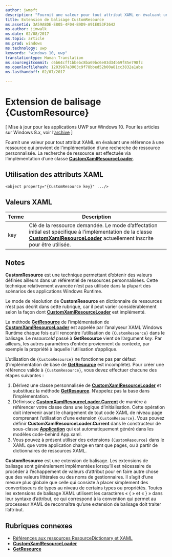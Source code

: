```yaml
---
author: jwmsft
description: "Fournit une valeur pour tout attribut XAML en évaluant une référence à une ressource qui provient de l’implémentation d’une recherche de ressource personnalisée. La recherche de ressource est effectuée via l’implémentation d’une classe CustomXamlResourceLoader."
title: Extension de balisage CustomResource
ms.assetid: 3A59A8DE-E805-4F04-B9D9-A91E053F3642
ms.author: jimwalk
ms.date: 02/08/2017
ms.topic: article
ms.prod: windows
ms.technology: uwp
keywords: "windows 10, uwp"
translationtype: Human Translation
ms.sourcegitcommit: c6b64cff1bbebc8ba69bc6e03d34b69f85e798fc
ms.openlocfilehash: 1203987a3003c9f78bbed52b00a81cc3832a1abe
ms.lasthandoff: 02/07/2017

---
```


# <a name="customresource-markup-extension"></a>Extension de balisage {CustomResource}

\[ Mise à jour pour les applications UWP sur Windows 10. Pour les articles sur Windows 8.x, voir l’[archive](http://go.microsoft.com/fwlink/p/?linkid=619132) \]

Fournit une valeur pour tout attribut XAML en évaluant une référence à une ressource qui provient de l’implémentation d’une recherche de ressource personnalisée. La recherche de ressource est effectuée via l’implémentation d’une classe [**CustomXamlResourceLoader**](https://msdn.microsoft.com/library/windows/apps/br243327).

## <a name="xaml-attribute-usage"></a>Utilisation des attributs XAML

``` syntax
<object property="{CustomResource key}" .../>
```

## <a name="xaml-values"></a>Valeurs XAML

| Terme | Description |
|------|-------------|
| key | Clé de la ressource demandée. Le mode d’affectation initial est spécifique à l’implémentation de la classe [**CustomXamlResourceLoader**](https://msdn.microsoft.com/library/windows/apps/br243327) actuellement inscrite pour être utilisée. |

## <a name="remarks"></a>Notes

**CustomResource** est une technique permettant d’obtenir des valeurs définies ailleurs dans un référentiel de ressources personnalisées. Cette technique relativement avancée n’est pas utilisée dans la plupart des scénarios des applications Windows Runtime.

Le mode de résolution de **CustomResource** en dictionnaire de ressources n’est pas décrit dans cette rubrique, car il peut varier considérablement selon la façon dont [**CustomXamlResourceLoader**](https://msdn.microsoft.com/library/windows/apps/br243327) est implémenté.

La méthode [**GetResource**](https://msdn.microsoft.com/library/windows/apps/br243340) de l’implémentation de [**CustomXamlResourceLoader**](https://msdn.microsoft.com/library/windows/apps/br243327) est appelée par l’analyseur XAML Windows Runtime chaque fois qu’il rencontre l’utilisation de `{CustomResource}` dans le balisage. Le *resourceId* passé à **GetResource** vient de l’argument *key*. Par ailleurs, les autres paramètres d’entrée proviennent du contexte, par exemple la propriété à laquelle l’utilisation s’applique.

L’utilisation de `{CustomResource}` ne fonctionne pas par défaut (l’implémentation de base de [**GetResource**](https://msdn.microsoft.com/library/windows/apps/br243340) est incomplète). Pour créer une référence valide à `{CustomResource}`, vous devez effectuer chacune des étapes suivantes :

1.  Dérivez une classe personnalisée de [**CustomXamlResourceLoader**](https://msdn.microsoft.com/library/windows/apps/br243327) et substituez la méthode [**GetResource**](https://msdn.microsoft.com/library/windows/apps/br243340). N’appelez pas la base dans l’implémentation.
2.  Définissez [**CustomXamlResourceLoader.Current**](https://msdn.microsoft.com/library/windows/apps/br243328) de manière à référencer votre classe dans une logique d’initialisation. Cette opération doit intervenir avant le chargement de tout code XAML de niveau page comprenant l’utilisation d’une extension `{CustomResource}`. Vous pouvez définir **CustomXamlResourceLoader.Current** dans le constructeur de sous-classe [**Application**](https://msdn.microsoft.com/library/windows/apps/br242324) qui est automatiquement généré dans les modèles code-behind App.xaml.
3.  Vous pouvez à présent utiliser des extensions `{CustomResource}` dans le XAML que votre application charge en tant que pages, ou à partir de dictionnaires de ressources XAML.

**CustomResource** est une extension de balisage. Les extensions de balisage sont généralement implémentées lorsqu’il est nécessaire de procéder à l’échappement de valeurs d’attribut pour en faire autre chose que des valeurs littérales ou des noms de gestionnaires. Il s’agit d’une mesure plus globale que celle qui consiste à placer simplement des convertisseurs de types au niveau de certains types ou propriétés. Toutes les extensions de balisage XAML utilisent les caractères « \{ » et « \} » dans leur syntaxe d’attribut, ce qui correspond à la convention qui permet au processeur XAML de reconnaître qu’une extension de balisage doit traiter l’attribut.

## <a name="related-topics"></a>Rubriques connexes

* [Références aux ressources ResourceDictionary et XAML](https://msdn.microsoft.com/library/windows/apps/mt187273)
* [**CustomXamlResourceLoader**](https://msdn.microsoft.com/library/windows/apps/br243327)
* [**GetResource**](https://msdn.microsoft.com/library/windows/apps/br243340)


